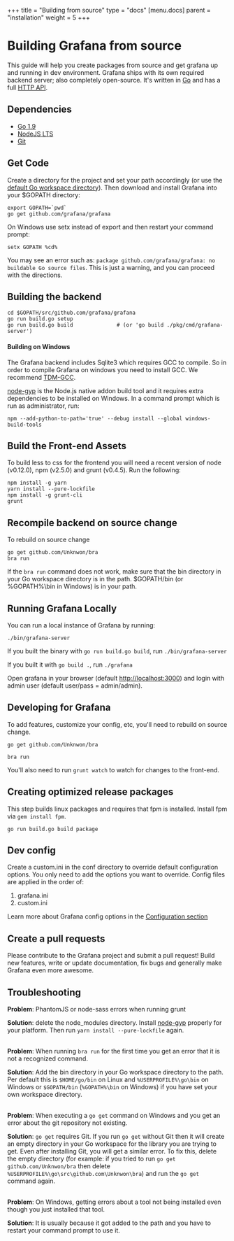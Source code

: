 +++
title = "Building from source"
type = "docs"
[menu.docs]
parent = "installation"
weight = 5
+++

# Building Grafana from source

This guide will help you create packages from source and get grafana up and running in
dev environment. Grafana ships with its own required backend server; also completely open-source. It's written in [Go](http://golang.org) and has a full [HTTP API](/v2.1/reference/http_api/).

## Dependencies

- [Go 1.9](https://golang.org/dl/)
- [NodeJS LTS](https://nodejs.org/download/)
- [Git](https://git-scm.com/downloads)

## Get Code
Create a directory for the project and set your path accordingly (or use the [default Go workspace directory](https://golang.org/doc/code.html#GOPATH)). Then download and install Grafana into your $GOPATH directory:

```
export GOPATH=`pwd`
go get github.com/grafana/grafana
```

On Windows use setx instead of export and then restart your command prompt:
```
setx GOPATH %cd% 
```

You may see an error such as: `package github.com/grafana/grafana: no buildable Go source files`. This is just a warning, and you can proceed with the directions.

## Building the backend
```
cd $GOPATH/src/github.com/grafana/grafana
go run build.go setup
go run build.go build              # (or 'go build ./pkg/cmd/grafana-server')
```

#### Building on Windows
The Grafana backend includes Sqlite3 which requires GCC to compile. So in order to compile Grafana on windows you need
to install GCC. We recommend [TDM-GCC](http://tdm-gcc.tdragon.net/download).

[node-gyp](https://github.com/nodejs/node-gyp#installation) is the Node.js native addon build tool and it requires extra dependencies to be installed on Windows. In a command prompt which is run as administrator, run: 

```
npm --add-python-to-path='true' --debug install --global windows-build-tools
```

## Build the Front-end Assets

To build less to css for the frontend you will need a recent version of node (v0.12.0),
npm (v2.5.0) and grunt (v0.4.5). Run the following:

```
npm install -g yarn
yarn install --pure-lockfile
npm install -g grunt-cli
grunt
```

## Recompile backend on source change
To rebuild on source change
```
go get github.com/Unknwon/bra
bra run
```

If the `bra run` command does not work, make sure that the bin directory in your Go workspace directory is in the path. $GOPATH/bin (or %GOPATH%\bin in Windows) is in your path.

## Running Grafana Locally
You can run a local instance of Grafana by running:
```
./bin/grafana-server
```
If you built the binary with `go run build.go build`, run `./bin/grafana-server`

If you built it with `go build .`, run `./grafana`

Open grafana in your browser (default [http://localhost:3000](http://localhost:3000)) and login with admin user (default user/pass = admin/admin).

## Developing for Grafana
To add features, customize your config, etc, you'll need to rebuild on source change.
```
go get github.com/Unknwon/bra

bra run
```
You'll also need to run `grunt watch` to watch for changes to the front-end.

## Creating optimized release packages
This step builds linux packages and requires that fpm is installed. Install fpm via `gem install fpm`.

```
go run build.go build package
```

## Dev config

Create a custom.ini in the conf directory to override default configuration options.
You only need to add the options you want to override. Config files are applied in the order of:

1. grafana.ini
2. custom.ini

Learn more about Grafana config options in the [Configuration section](/installation/configuration/)

## Create a pull requests
Please contribute to the Grafana project and submit a pull request! Build new features, write or update documentation, fix bugs and generally make Grafana even more awesome.

## Troubleshooting

**Problem**: PhantomJS or node-sass errors when running grunt

**Solution**: delete the node_modules directory. Install [node-gyp](https://github.com/nodejs/node-gyp#installation) properly for your platform. Then run `yarn install --pure-lockfile` again.
<br><br>

**Problem**: When running `bra run` for the first time you get an error that it is not a recognized command.

**Solution**: Add the bin directory in your Go workspace directory to the path. Per default this is `$HOME/go/bin` on Linux and `%USERPROFILE%\go\bin` on Windows or `$GOPATH/bin` (`%GOPATH%\bin` on Windows) if you have set your own workspace directory. 
<br><br>

**Problem**: When executing a `go get` command on Windows and you get an error about the git repository not existing.

**Solution**: `go get` requires Git. If you run `go get` without Git then it will create an empty directory in your Go workspace for the library you are trying to get. Even after installing Git, you will get a similar error. To fix this, delete the empty directory (for example: if you tried to run `go get github.com/Unknwon/bra` then delete `%USERPROFILE%\go\src\github.com\Unknwon\bra`) and run the `go get` command again.
<br><br>

**Problem**: On Windows, getting errors about a tool not being installed even though you just installed that tool.

**Solution**: It is usually because it got added to the path and you have to restart your command prompt to use it.
